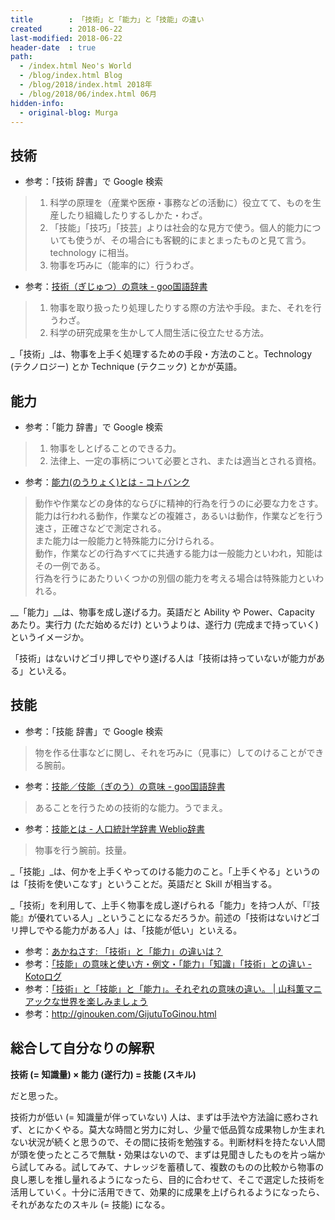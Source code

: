 ```yaml
---
title        : 「技術」と「能力」と「技能」の違い
created      : 2018-06-22
last-modified: 2018-06-22
header-date  : true
path:
  - /index.html Neo's World
  - /blog/index.html Blog
  - /blog/2018/index.html 2018年
  - /blog/2018/06/index.html 06月
hidden-info:
  - original-blog: Murga
---
```


## 技術

- 参考：「技術 辞書」で Google 検索

> 1. 科学の原理を（産業や医療・事務などの活動に）役立てて、ものを生産したり組織したりするしかた・わざ。
> 2. 「技能」「技巧」「技芸」よりは社会的な見方で使う。個人的能力についても使うが、その場合にも客観的にまとまったものと見て言う。technology に相当。
> 3. 物事を巧みに（能率的に）行うわざ。

- 参考：[技術（ぎじゅつ）の意味 - goo国語辞書](https://dictionary.goo.ne.jp/jn/51867/meaning/m0u/%E6%8A%80%E8%A1%93/)

> 1. 物事を取り扱ったり処理したりする際の方法や手段。また、それを行うわざ。
> 2. 科学の研究成果を生かして人間生活に役立たせる方法。

_「技術」_は、物事を上手く処理するための手段・方法のこと。Technology (テクノロジー) とか Technique (テクニック) とかが英語。

## 能力

- 参考：「能力 辞書」で Google 検索

> 1. 物事をしとげることのできる力。
> 2. 法律上、一定の事柄について必要とされ、または適当とされる資格。

- 参考：[能力(のうりょく)とは - コトバンク](https://kotobank.jp/word/%E8%83%BD%E5%8A%9B-112054)

> 動作や作業などの身体的ならびに精神的行為を行うのに必要な力をさす。  
> 能力は行われる動作，作業などの複雑さ，あるいは動作，作業などを行う速さ，正確さなどで測定される。  
> また能力は一般能力と特殊能力に分けられる。  
> 動作，作業などの行為すべてに共通する能力は一般能力といわれ，知能はその一例である。  
> 行為を行うにあたりいくつかの別個の能力を考える場合は特殊能力といわれる。

__「能力」__は、物事を成し遂げる力。英語だと Ability や Power、Capacity あたり。実行力 (ただ始めるだけ) というよりは、遂行力 (完成まで持っていく) というイメージか。

「技術」はないけどゴリ押しでやり遂げる人は「技術は持っていないが能力がある」といえる。

## 技能

- 参考：「技能 辞書」で Google 検索

> 物を作る仕事などに関し、それを巧みに（見事に）してのけることができる腕前。

- 参考：[技能／伎能（ぎのう）の意味 - goo国語辞書](https://dictionary.goo.ne.jp/jn/53362/meaning/m0u/%E6%8A%80%E8%83%BD/)

> あることを行うための技術的な能力。うでまえ。

- 参考：[技能とは - 人口統計学辞書 Weblio辞書](https://www.weblio.jp/content/%E6%8A%80%E8%83%BD)

> 物事を行う腕前。技量。

_「技能」_は、何かを上手くやってのける能力のこと。「上手くやる」というのは「技術を使いこなす」ということだ。英語だと Skill が相当する。

_「技術」を利用して、上手く物事を成し遂げられる「能力」を持つ人が、「『技能』が優れている人」_ということになるだろうか。前述の「技術はないけどゴリ押しでやる能力がある人」は、「技能が低い」といえる。

- 参考：[あかねさす: 「技術」と「能力」の違いは？](http://tunagarukokugo.blogspot.com/2013/09/blog-post_4134.html)
- 参考：[「技能」の意味と使い方・例文・「能力」「知識」「技術」との違い - Kotoログ](https://kotonoha-jiten.com/blog/ginou/)
- 参考：[「技術」と「技能」と「能力」。それぞれの意味の違い。 | 山科薫マニアックな世界を楽しみましょう](https://ameblo.jp/k-714-yamasiina/entry-12148295771.html)
- 参考：<http://ginouken.com/GijutuToGinou.html>

## 総合して自分なりの解釈

__技術 (= 知識量) × 能力 (遂行力) = 技能 (スキル)__

だと思った。

技術力が低い (= 知識量が伴っていない) 人は、まずは手法や方法論に惑わされず、とにかくやる。莫大な時間と労力に対し、少量で低品質な成果物しか生まれない状況が続くと思うので、その間に技術を勉強する。判断材料を持たない人間が頭を使ったところで無駄・効果はないので、まずは見聞きしたものを片っ端から試してみる。試してみて、ナレッジを蓄積して、複数のものの比較から物事の良し悪しを推し量れるようになったら、目的に合わせて、そこで選定した技術を活用していく。十分に活用できて、効果的に成果を上げられるようになったら、それがあなたのスキル (= 技能) になる。
